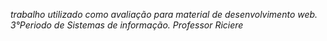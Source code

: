 *trabalho utilizado como avaliação para material de desenvolvimento web. 3°Periodo de Sistemas de informação. Professor Riciere*
